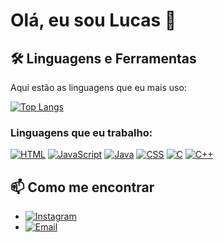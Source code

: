# Olá, eu sou Lucas 👋

## 🛠️ Linguagens e Ferramentas
Aqui estão as linguagens que eu mais uso:

[![Top Langs](https://github-readme-stats.vercel.app/api/top-langs/?username=lucaszanfa&layout=compact&theme=onedark)](https://github.com/anuraghazra/github-readme-stats)

### Linguagens que eu trabalho:
[![HTML](https://img.shields.io/badge/HTML-E34F26?style=for-the-badge&logo=html5&logoColor=white)](https://developer.mozilla.org/en-US/docs/Web/HTML)
[![JavaScript](https://img.shields.io/badge/JavaScript-F7DF1E?style=for-the-badge&logo=javascript&logoColor=black)](https://developer.mozilla.org/en-US/docs/Web/JavaScript)
[![Java](https://img.shields.io/badge/Java-007396?style=for-the-badge&logo=java&logoColor=white)](https://www.java.com/)
[![CSS](https://img.shields.io/badge/CSS-1572B6?style=for-the-badge&logo=css3&logoColor=white)](https://developer.mozilla.org/en-US/docs/Web/CSS)
[![C](https://img.shields.io/badge/C-A8B9CC?style=for-the-badge&logo=c&logoColor=black)](https://en.wikipedia.org/wiki/C_(programming_language))
[![C++](https://img.shields.io/badge/C++-00599C?style=for-the-badge&logo=c%2B%2B&logoColor=white)](https://isocpp.org/)

## 📫 Como me encontrar
- [![Instagram](https://img.shields.io/badge/Instagram-E4405F?style=for-the-badge&logo=instagram&logoColor=white)](https://www.instagram.com/lucasfzanfa/)
- [![Email](https://img.shields.io/badge/Gmail-D14836?style=for-the-badge&logo=gmail&logoColor=white)](mailto:lucasfzanfa@gmail.com)
